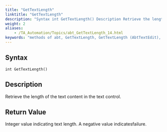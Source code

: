 ```yaml
--- 
title: "GetTextLength"
linktitle: "GetTextLength"
description: "Syntax int GetTextLength() Description Retrieve the length of the text content in the text control. Return Value Integer value indicating text length. A negative value indicates failure."
weight: 2
aliases: 
    - /TA_Automation/Topics/abt_GetTextLength_14.html
keywords: "methods of abt, GetTextLength, GetTextLength (AbtTextEdit), AbtTextEdit, gettextlength, abttextedit gettextlength, get text length of text control, retrieve text length of text control"
---
```


## Syntax

`int GetTextLength()`

## Description  

Retrieve the length of the text content in the text control.

## Return Value

Integer value indicating text length. A negative value indicatesfailure.




